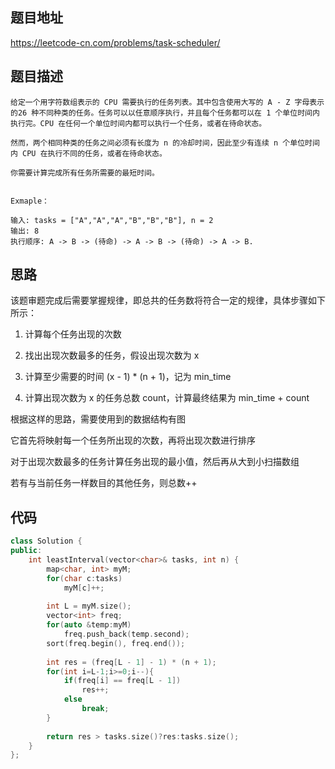 ## 题目地址
https://leetcode-cn.com/problems/task-scheduler/

## 题目描述
```
给定一个用字符数组表示的 CPU 需要执行的任务列表。其中包含使用大写的 A - Z 字母表示的26 种不同种类的任务。任务可以以任意顺序执行，并且每个任务都可以在 1 个单位时间内执行完。CPU 在任何一个单位时间内都可以执行一个任务，或者在待命状态。

然而，两个相同种类的任务之间必须有长度为 n 的冷却时间，因此至少有连续 n 个单位时间内 CPU 在执行不同的任务，或者在待命状态。

你需要计算完成所有任务所需要的最短时间。


Exmaple：

输入: tasks = ["A","A","A","B","B","B"], n = 2
输出: 8
执行顺序: A -> B -> (待命) -> A -> B -> (待命) -> A -> B.

```

## 思路

该题审题完成后需要掌握规律，即总共的任务数将符合一定的规律，具体步骤如下所示：

1. 计算每个任务出现的次数

2. 找出出现次数最多的任务，假设出现次数为 x

3. 计算至少需要的时间 (x - 1) * (n + 1)，记为 min_time

4. 计算出现次数为 x 的任务总数 count，计算最终结果为 min_time + count

根据这样的思路，需要使用到的数据结构有图

它首先将映射每一个任务所出现的次数，再将出现次数进行排序

对于出现次数最多的任务计算任务出现的最小值，然后再从大到小扫描数组

若有与当前任务一样数目的其他任务，则总数++

## 代码
```c++
class Solution {
public:
    int leastInterval(vector<char>& tasks, int n) {
        map<char, int> myM;
        for(char c:tasks)
            myM[c]++;
        
        int L = myM.size();
        vector<int> freq;
        for(auto &temp:myM)
            freq.push_back(temp.second);
        sort(freq.begin(), freq.end());
        
        int res = (freq[L - 1] - 1) * (n + 1);
        for(int i=L-1;i>=0;i--){
            if(freq[i] == freq[L - 1])
                res++;
            else
                break;
        }
        
        return res > tasks.size()?res:tasks.size();
    }
};
```
